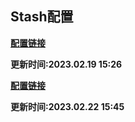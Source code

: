 ## Stash配置

**[配置链接](https://raw.githubusercontent.com/Centralmatrix3/Collectmatrix/Master/Profile/Stash/Stash.yaml)**

**更新时间:2023.02.19 15:26**

**[配置链接](https://raw.githubusercontent.com/Centralmatrix3/Collectmatrix/Master/Profile/Stash/Stashmini.yaml)**

**更新时间:2023.02.22 15:45**

